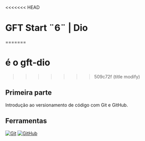 <<<<<<< HEAD
# GFT Start ¨6¨ | Dio
=======
# é o gft-dio
>>>>>>> 509c72f (title modify)

## Primeira parte
Introdução ao versionamento de código com Git e GitHub.

## Ferramentas
[![Git](https://img.shields.io/badge/Git-000?style=for-the-badge&logo=git&logoColor=E94D5F)](https://git-scm.com/doc) 
[![GitHub](https://img.shields.io/badge/GitHub-000?style=for-the-badge&logo=github&logoColor=30A3DC)](https://docs.github.com/)
<br>
